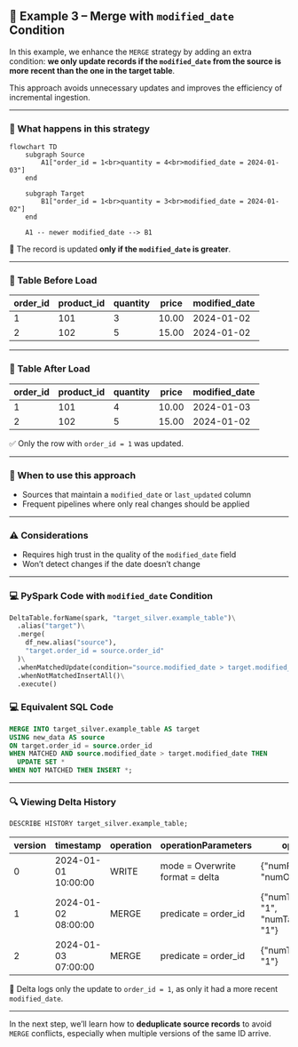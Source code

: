 ## 📘 Example 3 – Merge with `modified_date` Condition

In this example, we enhance the `MERGE` strategy by adding an extra condition: **we only update records if the `modified_date` from the source is more recent than the one in the target table**.

This approach avoids unnecessary updates and improves the efficiency of incremental ingestion.

---

### 🔹 What happens in this strategy

```mermaid
flowchart TD
    subgraph Source
        A1["order_id = 1<br>quantity = 4<br>modified_date = 2024-01-03"]
    end

    subgraph Target
        B1["order_id = 1<br>quantity = 3<br>modified_date = 2024-01-02"]
    end

    A1 -- newer modified_date --> B1
```

🧩 The record is updated **only if the `modified_date` is greater**.

---

### 🧾 Table Before Load

| order_id | product_id | quantity | price | modified_date |
|----------|-------------|----------|-------|----------------|
| 1        | 101         | 3        | 10.00 | 2024-01-02     |
| 2        | 102         | 5        | 15.00 | 2024-01-02     |

---

### 🧾 Table After Load

| order_id | product_id | quantity | price | modified_date |
|----------|-------------|----------|-------|----------------|
| 1        | 101         | 4        | 10.00 | 2024-01-03     |
| 2        | 102         | 5        | 15.00 | 2024-01-02     |

✅ Only the row with `order_id = 1` was updated.

---

### 🧠 When to use this approach

- Sources that maintain a `modified_date` or `last_updated` column
- Frequent pipelines where only real changes should be applied

---

### ⚠️ Considerations

- Requires high trust in the quality of the `modified_date` field
- Won’t detect changes if the date doesn’t change

---

### 💻 PySpark Code with `modified_date` Condition

```python
DeltaTable.forName(spark, "target_silver.example_table")\
  .alias("target")\
  .merge(
    df_new.alias("source"),
    "target.order_id = source.order_id"
  )\
  .whenMatchedUpdate(condition="source.modified_date > target.modified_date", set={"*": "source.*"})\
  .whenNotMatchedInsertAll()\
  .execute()
```

### 💻 Equivalent SQL Code

```sql
MERGE INTO target_silver.example_table AS target
USING new_data AS source
ON target.order_id = source.order_id
WHEN MATCHED AND source.modified_date > target.modified_date THEN
  UPDATE SET *
WHEN NOT MATCHED THEN INSERT *;
```

---

### 🔍 Viewing Delta History

```sql
DESCRIBE HISTORY target_silver.example_table;
```

| version | timestamp           | operation | operationParameters                | operationMetrics                                            | numOutputRows | userName             |
|---------|---------------------|-----------|------------------------------------|-------------------------------------------------------------|----------------|----------------------|
| 0       | 2024-01-01 10:00:00 | WRITE     | mode = Overwrite<br>format = delta | {"numFiles": "4", "numOutputRows": "100"}                   | 100            | user@databricks.com  |
| 1       | 2024-01-02 08:00:00 | MERGE     | predicate = order_id               | {"numTargetRowsInserted": "1", "numTargetRowsUpdated": "1"} | 2              | user@databricks.com  |
| 2       | 2024-01-03 07:00:00 | MERGE     | predicate = order_id               | {"numTargetRowsUpdated": "1"}                               | 1              | user@databricks.com  |

📌 Delta logs only the update to `order_id = 1`, as only it had a more recent `modified_date`.

---

In the next step, we’ll learn how to **deduplicate source records** to avoid `MERGE` conflicts, especially when multiple versions of the same ID arrive.

